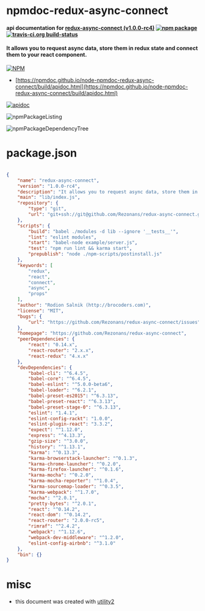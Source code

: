 # npmdoc-redux-async-connect

#### api documentation for  [redux-async-connect (v1.0.0-rc4)](https://github.com/Rezonans/redux-async-connect)  [![npm package](https://img.shields.io/npm/v/npmdoc-redux-async-connect.svg?style=flat-square)](https://www.npmjs.org/package/npmdoc-redux-async-connect) [![travis-ci.org build-status](https://api.travis-ci.org/npmdoc/node-npmdoc-redux-async-connect.svg)](https://travis-ci.org/npmdoc/node-npmdoc-redux-async-connect)

#### It allows you to request async data, store them in redux state and connect them to your react component.

[![NPM](https://nodei.co/npm/redux-async-connect.png?downloads=true&downloadRank=true&stars=true)](https://www.npmjs.com/package/redux-async-connect)

- [https://npmdoc.github.io/node-npmdoc-redux-async-connect/build/apidoc.html](https://npmdoc.github.io/node-npmdoc-redux-async-connect/build/apidoc.html)

[![apidoc](https://npmdoc.github.io/node-npmdoc-redux-async-connect/build/screenCapture.buildCi.browser.%252Ftmp%252Fbuild%252Fapidoc.html.png)](https://npmdoc.github.io/node-npmdoc-redux-async-connect/build/apidoc.html)

![npmPackageListing](https://npmdoc.github.io/node-npmdoc-redux-async-connect/build/screenCapture.npmPackageListing.svg)

![npmPackageDependencyTree](https://npmdoc.github.io/node-npmdoc-redux-async-connect/build/screenCapture.npmPackageDependencyTree.svg)



# package.json

```json

{
    "name": "redux-async-connect",
    "version": "1.0.0-rc4",
    "description": "It allows you to request async data, store them in redux state and connect them to your react component.",
    "main": "lib/index.js",
    "repository": {
        "type": "git",
        "url": "git+ssh://git@github.com/Rezonans/redux-async-connect.git"
    },
    "scripts": {
        "build": "babel ./modules -d lib --ignore '__tests__'",
        "lint": "eslint modules",
        "start": "babel-node example/server.js",
        "test": "npm run lint && karma start",
        "prepublish": "node ./npm-scripts/postinstall.js"
    },
    "keywords": [
        "redux",
        "react",
        "connect",
        "async",
        "props"
    ],
    "author": "Rodion Salnik (http://brocoders.com)",
    "license": "MIT",
    "bugs": {
        "url": "https://github.com/Rezonans/redux-async-connect/issues"
    },
    "homepage": "https://github.com/Rezonans/redux-async-connect",
    "peerDependencies": {
        "react": "0.14.x",
        "react-router": "2.x.x",
        "react-redux": "4.x.x"
    },
    "devDependencies": {
        "babel-cli": "^6.4.5",
        "babel-core": "^6.4.5",
        "babel-eslint": "^5.0.0-beta6",
        "babel-loader": "^6.2.1",
        "babel-preset-es2015": "^6.3.13",
        "babel-preset-react": "^6.3.13",
        "babel-preset-stage-0": "^6.3.13",
        "eslint": "1.4.1",
        "eslint-config-rackt": "1.0.0",
        "eslint-plugin-react": "3.3.2",
        "expect": "^1.12.0",
        "express": "^4.13.3",
        "gzip-size": "^3.0.0",
        "history": "^1.13.1",
        "karma": "^0.13.3",
        "karma-browserstack-launcher": "^0.1.3",
        "karma-chrome-launcher": "^0.2.0",
        "karma-firefox-launcher": "^0.1.6",
        "karma-mocha": "^0.2.0",
        "karma-mocha-reporter": "^1.0.4",
        "karma-sourcemap-loader": "^0.3.5",
        "karma-webpack": "^1.7.0",
        "mocha": "^2.0.1",
        "pretty-bytes": "^2.0.1",
        "react": "^0.14.2",
        "react-dom": "^0.14.2",
        "react-router": "2.0.0-rc5",
        "rimraf": "^2.4.2",
        "webpack": "^1.12.6",
        "webpack-dev-middleware": "^1.2.0",
        "eslint-config-airbnb": "^3.1.0"
    },
    "bin": {}
}
```



# misc
- this document was created with [utility2](https://github.com/kaizhu256/node-utility2)
